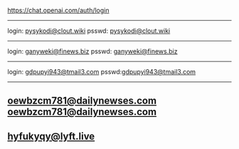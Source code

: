 https://chat.openai.com/auth/login

---
login: pysykodi@clout.wiki
psswd: pysykodi@clout.wiki

---
login: ganyweki@finews.biz
psswd: ganyweki@finews.biz

---
login: gdpupyi943@tmail3.com
psswd:gdpupyi943@tmail3.com

---
oewbzcm781@dailynewses.com
oewbzcm781@dailynewses.com
---
hyfukyqy@lyft.live
---


